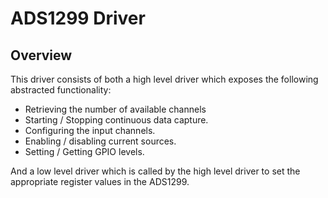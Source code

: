 # ADS1299 Driver
## Overview
This driver consists of both a high level driver which exposes the following abstracted functionality:
* Retrieving the number of available channels
* Starting / Stopping continuous data capture.
* Configuring the input channels.
* Enabling / disabling current sources.
* Setting / Getting GPIO levels.

And a low level driver which is called by the high level driver to set the appropriate register values in the ADS1299.
